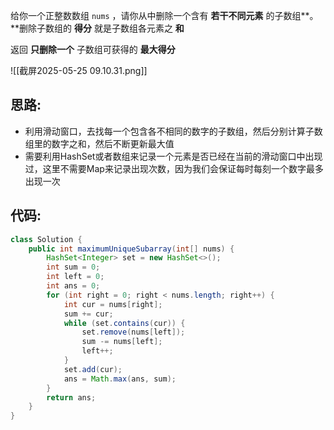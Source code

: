 
给你一个正整数数组 `nums` ，请你从中删除一个含有 **若干不同元素** 的子数组**。**删除子数组的 **得分** 就是子数组各元素之 **和** 

返回 **只删除一个** 子数组可获得的 **最大得分**

![[截屏2025-05-25 09.10.31.png]]

## 思路:

- 利用滑动窗口，去找每一个包含各不相同的数字的子数组，然后分别计算子数组里的数字之和，然后不断更新最大值
- 需要利用HashSet或者数组来记录一个元素是否已经在当前的滑动窗口中出现过，这里不需要Map来记录出现次数，因为我们会保证每时每刻一个数字最多出现一次

## 代码:

```java
class Solution {
    public int maximumUniqueSubarray(int[] nums) {
        HashSet<Integer> set = new HashSet<>();
        int sum = 0;
        int left = 0;
        int ans = 0;
        for (int right = 0; right < nums.length; right++) {
            int cur = nums[right];
            sum += cur;
            while (set.contains(cur)) {
                set.remove(nums[left]);
                sum -= nums[left];
                left++;
            }
            set.add(cur);
            ans = Math.max(ans, sum);
        }
        return ans;
    }
}
```

